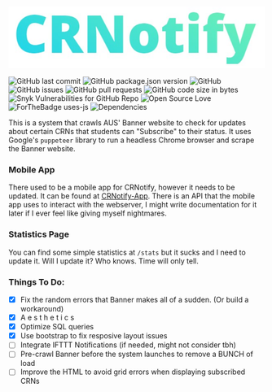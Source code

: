 ![CRNotify](https://github.com/DeadPackets/CRNotify/raw/master/logo.jpg "CRNotify")

![GitHub last commit](https://img.shields.io/github/last-commit/DeadPackets/CRNotify)
![GitHub package.json version](https://img.shields.io/github/package-json/v/DeadPackets/CRNotify)
![GitHub](https://img.shields.io/github/license/DeadPackets/CRNotify)
![GitHub issues](https://img.shields.io/github/issues/DeadPackets/CRNotify)
![GitHub pull requests](https://img.shields.io/github/issues-pr/DeadPackets/CRNotify)
![GitHub code size in bytes](https://img.shields.io/github/languages/code-size/DeadPackets/CRNotify)
![Snyk Vulnerabilities for GitHub Repo](https://img.shields.io/snyk/vulnerabilities/github/DeadPackets/CRNotify)
![Open Source Love](https://badges.frapsoft.com/os/v1/open-source.svg?v=103)
![ForTheBadge uses-js](http://ForTheBadge.com/images/badges/uses-js.svg)
![Dependencies](https://david-dm.org/DeadPackets/CRNotify.svg)

This is a system that crawls AUS' Banner website to check for updates about certain CRNs that students can "Subscribe" to their status. It uses Google's `puppeteer` library to run a headless Chrome browser and scrape the Banner website.

### Mobile App
There used to be a mobile app for CRNotify, however it needs to be updated. It can be found at [CRNotify-App](https://github.com/DeadPackets/CRNotify-App). There is an API that the mobile app uses to interact with the webserver, I might write documentation for it later if I ever feel like giving myself nightmares.

### Statistics Page
You can find some simple statistics at `/stats` but it sucks and I need to update it. Will I update it? Who knows. Time will only tell.

### Things To Do:
- [x] Fix the random errors that Banner makes all of a sudden. (Or build a workaround)
- [x] A e s t h e t i c s
- [x] Optimize SQL queries
- [x] Use bootstrap to fix resposive layout issues
- [ ] Integrate IFTTT Notifications (if needed, might not consider tbh)
- [ ] Pre-crawl Banner before the system launches to remove a BUNCH of load
- [ ] Improve the HTML to avoid grid errors when displaying subscribed CRNs